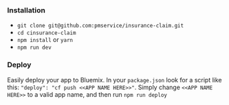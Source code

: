 ### Installation

* `git clone git@github.com:pmservice/insurance-claim.git`
* `cd cinsurance-claim`
* `npm install` or `yarn`
* `npm run dev`

### Deploy

Easily deploy your app to Bluemix. In your `package.json` look for a script like
this: `"deploy": "cf push <<APP NAME HERE>>"`. Simply change `<<APP NAME HERE>>`
to a valid app name, and then run `npm run deploy`
